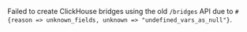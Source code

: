 Failed to create ClickHouse bridges using the old `/bridges` API due to `#{reason => unknown_fields, unknown => "undefined_vars_as_null"}`.

